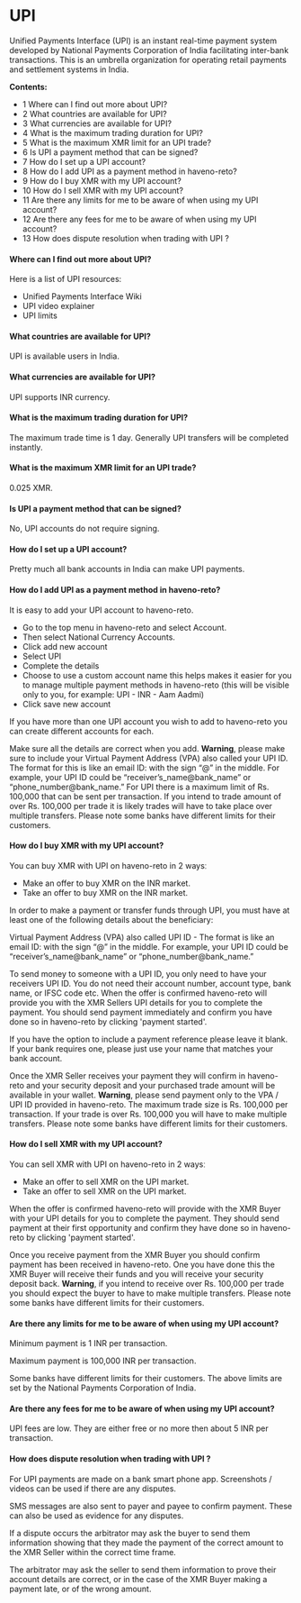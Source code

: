 # UPI

Unified Payments Interface (UPI) is an instant real-time payment system developed by National Payments Corporation of India facilitating inter-bank transactions. This is an umbrella organization for operating retail payments and settlement systems in India.

**Contents:**
- 1 Where can I find out more about UPI?
- 2 What countries are available for UPI?
- 3 What currencies are available for UPI?
- 4 What is the maximum trading duration for UPI?
- 5 What is the maximum XMR limit for an UPI trade?
- 6 Is UPI a payment method that can be signed?
- 7 How do I set up a UPI account?
- 8 How do I add UPI as a payment method in haveno-reto?
- 9 How do I buy XMR with my UPI account?
- 10 How do I sell XMR with my UPI account?
- 11 Are there any limits for me to be aware of when using my UPI account?
- 12 Are there any fees for me to be aware of when using my UPI account?
- 13 How does dispute resolution when trading with UPI ?

#### Where can I find out more about UPI?

Here is a list of UPI resources:

- Unified Payments Interface Wiki
- UPI video explainer
- UPI limits

#### What countries are available for UPI?

UPI is available users in India.

#### What currencies are available for UPI?

UPI supports INR currency.

#### What is the maximum trading duration for UPI?

The maximum trade time is 1 day. Generally UPI transfers will be completed instantly.

#### What is the maximum XMR limit for an UPI trade?

0.025 XMR.

#### Is UPI a payment method that can be signed?

No, UPI accounts do not require signing.

#### How do I set up a UPI account?

Pretty much all bank accounts in India can make UPI payments.

#### How do I add UPI as a payment method in haveno-reto?

It is easy to add your UPI account to haveno-reto.

- Go to the top menu in haveno-reto and select Account.
- Then select National Currency Accounts.
- Click add new account
- Select UPI
- Complete the details
- Choose to use a custom account name this helps makes it easier for you to manage multiple payment methods in haveno-reto (this will be visible only to you, for example: UPI - INR - Aam Aadmi)
- Click save new account

If you have more than one UPI account you wish to add to haveno-reto you can create different accounts for each.

Make sure all the details are correct when you add.
**Warning**, please make sure to include your Virtual Payment Address (VPA) also called your UPI ID. The format for this is like an email ID: with the sign “@” in the middle. For example, your UPI ID could be “receiver’s_name@bank_name” or “phone_number@bank_name.” For UPI there is a maximum limit of Rs. 100,000 that can be sent per transaction. If you intend to trade amount of over Rs. 100,000 per trade it is likely trades will have to take place over multiple transfers. Please note some banks have different limits for their customers.

#### How do I buy XMR with my UPI account?

You can buy XMR with UPI on haveno-reto in 2 waysː

- Make an offer to buy XMR on the INR market.
- Take an offer to buy XMR on the INR market.

In order to make a payment or transfer funds through UPI, you must have at least one of the following details about the beneficiary:

Virtual Payment Address (VPA) also called UPI ID - The format is like an email ID: with the sign “@” in the middle. For example, your UPI ID could be “receiver’s_name@bank_name” or “phone_number@bank_name.”

To send money to someone with a UPI ID, you only need to have your receivers UPI ID. You do not need their account number, account type, bank name, or IFSC code etc. When the offer is confirmed haveno-reto will provide you with the XMR Sellers UPI details for you to complete the payment. You should send payment immediately and confirm you have done so in haveno-reto by clicking 'payment started'.

If you have the option to include a payment reference please leave it blank. If your bank requires one, please just use your name that matches your bank account.

Once the XMR Seller receives your payment they will confirm in haveno-reto and your security deposit and your purchased trade amount will be available in your wallet.
**Warning**, please send payment only to the VPA / UPI ID provided in haveno-reto. The maximum trade size is Rs. 100,000 per transaction. If your trade is over Rs. 100,000 you will have to make multiple transfers. Please note some banks have different limits for their customers.

#### How do I sell XMR with my UPI account?

You can sell XMR with UPI on haveno-reto in 2 waysː

- Make an offer to sell XMR on the UPI market.
- Take an offer to sell XMR on the UPI market.

When the offer is confirmed haveno-reto will provide with the XMR Buyer with your UPI details for you to complete the payment. They should send payment at their first opportunity and confirm they have done so in haveno-reto by clicking 'payment started'.

Once you receive payment from the XMR Buyer you should confirm payment has been received in haveno-reto. One you have done this the XMR Buyer will receive their funds and you will receive your security deposit back.
**Warning**, if you intend to receive over Rs. 100,000 per trade you should expect the buyer to have to make multiple transfers. Please note some banks have different limits for their customers.

#### Are there any limits for me to be aware of when using my UPI account?

Minimum payment is 1 INR per transaction.

Maximum payment is 100,000 INR per transaction.

Some banks have different limits for their customers. The above limits are set by the National Payments Corporation of India.

#### Are there any fees for me to be aware of when using my UPI account?

UPI fees are low. They are either free or no more then about 5 INR per transaction.

#### How does dispute resolution when trading with UPI ?

For UPI payments are made on a bank smart phone app. Screenshots / videos can be used if there are any disputes.

SMS messages are also sent to payer and payee to confirm payment. These can also be used as evidence for any disputes.

If a dispute occurs the arbitrator may ask the buyer to send them information showing that they made the payment of the correct amount to the XMR Seller within the correct time frame.

The arbitrator may ask the seller to send them information to prove their account details are correct, or in the case of the XMR Buyer making a payment late, or of the wrong amount.